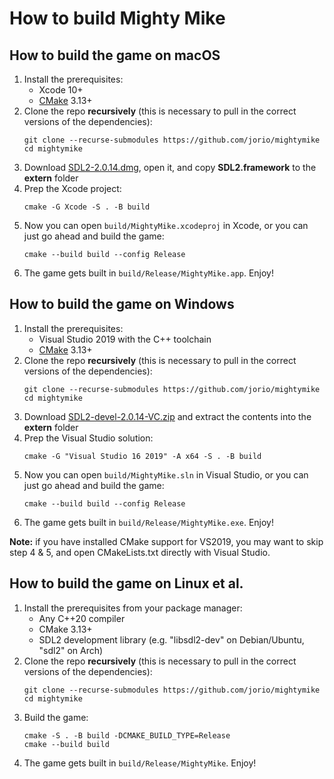 # How to build Mighty Mike

## How to build the game on macOS

1. Install the prerequisites:
    - Xcode 10+
    - [CMake](https://formulae.brew.sh/formula/cmake) 3.13+
1. Clone the repo **recursively** (this is necessary to pull in the correct versions of the dependencies):
    ```
    git clone --recurse-submodules https://github.com/jorio/mightymike
    cd mightymike
    ```
1. Download [SDL2-2.0.14.dmg](http://libsdl.org/release/SDL2-2.0.14.dmg), open it, and copy **SDL2.framework** to the **extern** folder
1. Prep the Xcode project:
    ```
    cmake -G Xcode -S . -B build
    ```
1. Now you can open `build/MightyMike.xcodeproj` in Xcode, or you can just go ahead and build the game:
    ```
    cmake --build build --config Release
    ```
1. The game gets built in `build/Release/MightyMike.app`. Enjoy!

## How to build the game on Windows

1. Install the prerequisites:
    - Visual Studio 2019 with the C++ toolchain
    - [CMake](https://cmake.org/download/) 3.13+
1. Clone the repo **recursively** (this is necessary to pull in the correct versions of the dependencies):
    ```
    git clone --recurse-submodules https://github.com/jorio/mightymike
    cd mightymike
    ```
1. Download [SDL2-devel-2.0.14-VC.zip](http://libsdl.org/release/SDL2-devel-2.0.14-VC.zip) and extract the contents into the **extern** folder
1. Prep the Visual Studio solution:
    ```
    cmake -G "Visual Studio 16 2019" -A x64 -S . -B build
    ```
1. Now you can open `build/MightyMike.sln` in Visual Studio, or you can just go ahead and build the game:
    ```
    cmake --build build --config Release
    ```
1. The game gets built in `build/Release/MightyMike.exe`. Enjoy!

**Note:** if you have installed CMake support for VS2019, you may want to skip step 4 & 5, and open CMakeLists.txt directly with Visual Studio.  

## How to build the game on Linux et al.

1. Install the prerequisites from your package manager:
    - Any C++20 compiler
    - CMake 3.13+
    - SDL2 development library (e.g. "libsdl2-dev" on Debian/Ubuntu, "sdl2" on Arch)
1. Clone the repo **recursively** (this is necessary to pull in the correct versions of the dependencies):
    ```
    git clone --recurse-submodules https://github.com/jorio/mightymike
    cd mightymike
    ```
1. Build the game:
    ```
    cmake -S . -B build -DCMAKE_BUILD_TYPE=Release
    cmake --build build
    ```
1. The game gets built in `build/Release/MightyMike`. Enjoy!

